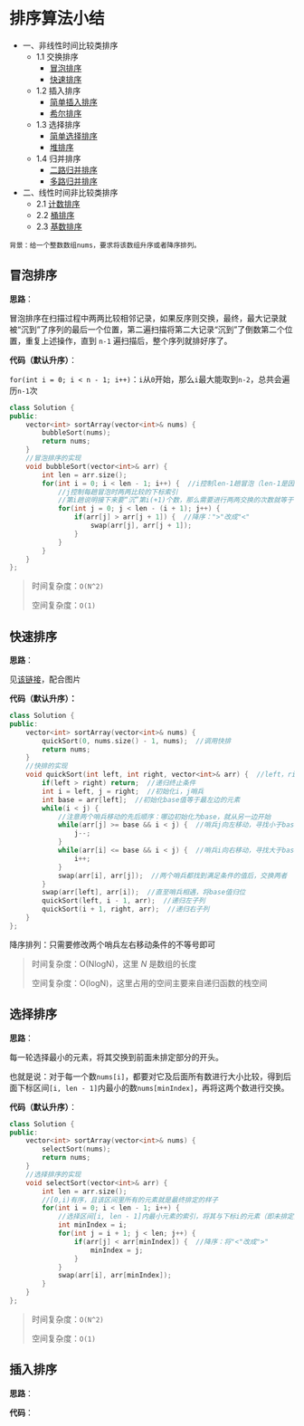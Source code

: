 <h1> 排序算法小结</h1>

* 一、非线性时间比较类排序
  * 1.1 交换排序
    * [冒泡排序](#1.1.1)
    * [快速排序](#1.1.2)
  * 1.2 插入排序
    * [简单插入排序](#1.2.1)
    * [希尔排序](#1.2.2)
  * 1.3 选择排序
    * [简单选择排序](#1.3.1)
    * [堆排序](#1.3.2)
  * 1.4 归并排序
    * [二路归并排序](#1.4.1)
    * [多路归并排序](#1.4.2)
* 二、线性时间非比较类排序
  * 2.1 [计数排序](#2.1)
  * 2.2 [桶排序](#2.2)
  * 2.3 [基数排序](2.2)

```
背景：给一个整数数组nums，要求将该数组升序或者降序排列。
```



<h2 id="1.1.1"> 冒泡排序</h2>

**思路**：

冒泡排序在扫描过程中两两比较相邻记录，如果反序则交换，最终，最大记录就被“沉到”了序列的最后一个位置，第二遍扫描将第二大记录“沉到”了倒数第二个位置，重复上述操作，直到 `n-1` 遍扫描后，整个序列就排好序了。

**代码（默认升序）**：

`for(int i = 0; i < n - 1; i++)`：`i`从`0`开始，那么`i`最大能取到`n-2`，总共会遍历`n-1`次

```C++
class Solution {
public:
    vector<int> sortArray(vector<int>& nums) {
        bubbleSort(nums);
        return nums;
    }
    //冒泡排序的实现
    void bubbleSort(vector<int>& arr) {
        int len = arr.size();
        for(int i = 0; i < len - 1; i++) {  //i控制len-1趟冒泡（len-1是因为最后一个数不需要比较，自然会得到）
            //j控制每趟冒泡时两两比较的下标索引
            //第i趟说明接下来要“沉”第i(+1)个数，那么需要进行两两交换的次数就等于len-1-i
            for(int j = 0; j < len - (i + 1); j++) {  
                if(arr[j] > arr[j + 1]) {  //降序：">"改成"<"
                    swap(arr[j], arr[j + 1]);
                }
            }
        }
    }
};
```

> 时间复杂度：`O(N^2)`
>
> 空间复杂度：`O(1)`



<h2 id="1.1.2">快速排序 </h2>

**思路**：

见[该链接](https://blog.csdn.net/qq_28584889/article/details/88136498)，配合图片

**代码（默认升序）：**

```c++
class Solution {
public:
    vector<int> sortArray(vector<int>& nums) {
        quickSort(0, nums.size() - 1, nums);  //调用快排
        return nums;
    }
    //快排的实现
    void quickSort(int left, int right, vector<int>& arr) {  //left，right为待排序区间的左右边界下标
        if(left > right) return;  //递归终止条件
        int i = left, j = right;  //初始化i，j哨兵
        int base = arr[left];  //初始化base值等于最左边的元素
        while(i < j) {
            //注意两个哨兵移动的先后顺序：哪边初始化为base，就从另一边开始
            while(arr[j] >= base && i < j) {  //哨兵j向左移动，寻找小于base的元素（注意此处的等号）
                j--;
            }
            while(arr[i] <= base && i < j) {  //哨兵i向右移动，寻找大于base的元素
                i++;
            }
            swap(arr[i], arr[j]);  //两个哨兵都找到满足条件的值后，交换两者
        }
        swap(arr[left], arr[i]);  //直至哨兵相遇，将base值归位
        quickSort(left, i - 1, arr);  //递归左子列
        quickSort(i + 1, right, arr);  //递归右子列
    }
};
```

降序排列：只需要修改两个哨兵左右移动条件的不等号即可

> 时间复杂度：O(NlogN)，这里 *N* 是数组的长度
>
> 空间复杂度：O(logN)，这里占用的空间主要来自递归函数的栈空间

<h2 id="1.3.1"> 选择排序</h2>

**思路**：

每一轮选择最小的元素，将其交换到前面未排定部分的开头。

也就是说：对于每一个数`nums[i]`，都要对它及后面所有数进行大小比较，得到后面下标区间`[i, len - 1]`内最小的数`nums[minIndex]`，再将这两个数进行交换。

**代码（默认升序）**：

```c++
class Solution {
public:
    vector<int> sortArray(vector<int>& nums) {
    	selectSort(nums);
        return nums;
    }
    //选择排序的实现
    void selectSort(vector<int>& arr) {
        int len = arr.size();
        //[0,i)有序，且该区间里所有的元素就是最终排定的样子
        for(int i = 0; i < len - 1; i++) {
            //选择区间[i, len - 1]内最小元素的索引，将其与下标i的元素（即未排定部分的开头）交换
            int minIndex = i;
            for(int j = i + 1; j < len; j++) {
                if(arr[j] < arr[minIndex]) {  //降序：将"<"改成">"
                    minIndex = j;
                }
            }
            swap(arr[i], arr[minIndex]);
        }
    }
};
```

> 时间复杂度：`O(N^2)`
>
> 空间复杂度：`O(1)`



<h2 id="1.2.1"> 插入排序</h2>

**思路**：



**代码**：

```

```

